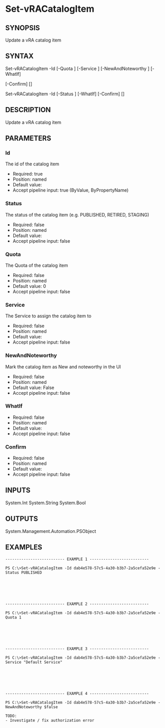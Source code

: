 # Set-vRACatalogItem

## SYNOPSIS
    
Update a vRA catalog item

## SYNTAX
 Set-vRACatalogItem -Id <String> [-Quota <Int32>] [-Service <String>] [-NewAndNoteworthy <Boolean>] [-WhatIf]  [-Confirm] [<CommonParameters>]  Set-vRACatalogItem -Id <String> [-Status <String>] [-WhatIf] [-Confirm] [<CommonParameters>]     

## DESCRIPTION

Update a vRA catalog item

## PARAMETERS


### Id

The id of the catalog item

* Required: true
* Position: named
* Default value: 
* Accept pipeline input: true (ByValue, ByPropertyName)

### Status

The status of the catalog item (e.g. PUBLISHED, RETIRED, STAGING)

* Required: false
* Position: named
* Default value: 
* Accept pipeline input: false

### Quota

The Quota of the catalog item

* Required: false
* Position: named
* Default value: 0
* Accept pipeline input: false

### Service

The Service to assign the catalog item to

* Required: false
* Position: named
* Default value: 
* Accept pipeline input: false

### NewAndNoteworthy

Mark the catalog item as New and noteworthy in the UI

* Required: false
* Position: named
* Default value: False
* Accept pipeline input: false

### WhatIf


* Required: false
* Position: named
* Default value: 
* Accept pipeline input: false

### Confirm


* Required: false
* Position: named
* Default value: 
* Accept pipeline input: false

## INPUTS

System.Int
System.String
System.Bool

## OUTPUTS

System.Management.Automation.PSObject

## EXAMPLES
```
-------------------------- EXAMPLE 1 --------------------------

PS C:\>Set-vRACatalogItem -Id dab4e578-57c5-4a30-b3b7-2a5cefa52e9e -Status PUBLISHED






-------------------------- EXAMPLE 2 --------------------------

PS C:\>Set-vRACatalogItem -Id dab4e578-57c5-4a30-b3b7-2a5cefa52e9e -Quota 1






-------------------------- EXAMPLE 3 --------------------------

PS C:\>Set-vRACatalogItem -Id dab4e578-57c5-4a30-b3b7-2a5cefa52e9e -Service "Default Service"






-------------------------- EXAMPLE 4 --------------------------

PS C:\>Set-vRACatalogItem -Id dab4e578-57c5-4a30-b3b7-2a5cefa52e9e -NewAndNoteworthy $false

TODO:
- Investigate / fix authorization error
```


